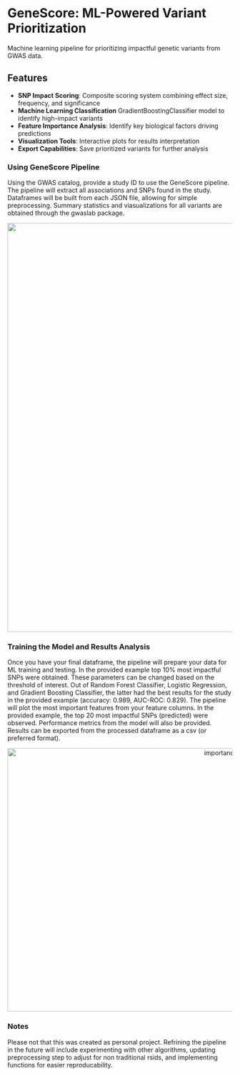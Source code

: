 # GeneScore: ML-Powered Variant Prioritization
Machine learning pipeline for prioritizing impactful genetic variants from GWAS data.


## Features

- **SNP Impact Scoring**: Composite scoring system combining effect size, frequency, and significance
- **Machine Learning Classification** GradientBoostingClassifier model to identify high-impact variants
- **Feature Importance Analysis**: Identify key biological factors driving predictions
- **Visualization Tools**: Interactive plots for results interpretation
- **Export Capabilities**: Save prioritized variants for further analysis

### Using GeneScore Pipeline
Using the GWAS catalog, provide a study ID to use the GeneScore pipeline. The pipeline will extract all associations and SNPs found in the study. Dataframes will be built from each JSON file, allowing for simple preprocessing. Summary statistics and viasualizations for all variants are obtained through the gwaslab package.

<div style="text-align:center"><img src<img width="2466" height="916" alt="gwas_output" src="https://github.com/user-attachments/assets/a3ce8c29-c7c0-4827-b5f5-9b1421aca6d5" /></div>

### Training the Model and Results Analysis 
Once you have your final dataframe, the pipeline will prepare your data for ML training and testing. In the provided example top 10% most impactful SNPs were obtained. These parameters can be changed based on the threshold of interest. Out of Random Forest Classifier, Logistic Regression, and Gradient Boosting Classifier, the latter had the best results for the study in the provided example (accuracy: 0.989, AUC-ROC: 0.829). The pipeline will plot the most important features from your feature columns. In the provided example, the top 20 most impactful SNPs (predicted) were observed. Performance metrics from the model will also be provided. Results can be exported from the processed dataframe as a csv (or preferred format). 

<div style="text-align:center"><img src<img width="989" height="590" alt="importance_output" src="https://github.com/user-attachments/assets/60113c57-1634-4301-a4a3-adcd9691bdf0" /></div>


### Notes
Please not that this was created as personal project. Refrining the pipeline in the future will include experimenting with other algorithms, updating preprocessing step to adjust for non traditional rsids, and implementing functions for easier reproducability. 
